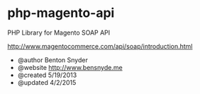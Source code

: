 php-magento-api
===============

PHP Library for Magento SOAP API
  
  <http://www.magentocommerce.com/api/soap/introduction.html>

 * @author     Benton Snyder
 * @website    <http://www.bensnyde.me>
 * @created    5/19/2013
 * @updated    4/2/2015
